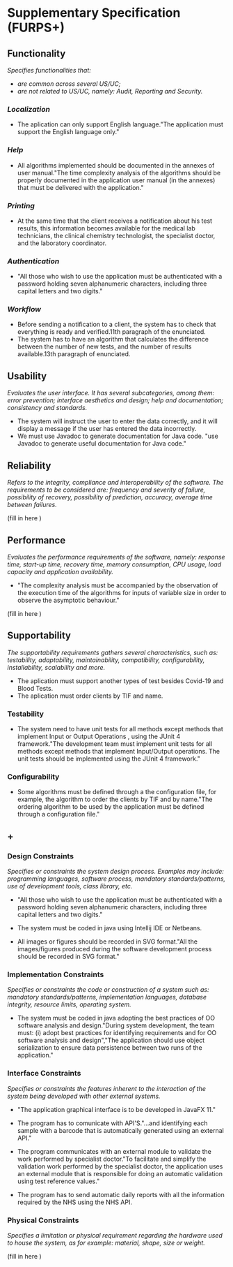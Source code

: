 # Supplementary Specification (FURPS+)

## Functionality

_Specifies functionalities that:_

- _are common across several US/UC;_
- _are not related to US/UC, namely: Audit, Reporting and Security._



### _Localization_ ###
- The aplication can only support English language."The application must support the English language only."

### _Help_ ###
- All algorithms implemented should be documented in the annexes of user manual."The time
  complexity analysis of the algorithms should be properly documented in the application user
  manual (in the annexes) that must be delivered with the application."

### _Printing_ ###
- At the same time that the client receives a notification about his test results, this information becomes available for the medical lab technicians, the clinical chemistry technologist, the specialist doctor, and the laboratory
  coordinator.

### _Authentication_ ###
- "All those who wish to use the application must be authenticated with a password holding seven alphanumeric characters,
  including three capital letters and two digits."
  
### _Workflow_ ###
- Before sending a notification to a client, the system has to check that everything is ready and verified.11th paragraph of the enunciated.
- The system has to have an algorithm that calculates the difference between the number of new tests, and the number of results available.13th paragraph of enunciated.

## Usability 

_Evaluates the user interface. It has several subcategories,
among them: error prevention; interface aesthetics and design; help and
documentation; consistency and standards._

- The system will instruct the user to enter the data correctly, and it will display a message if the user has entered the data incorrectly.
- We must use Javadoc to generate documentation for Java code. "use Javadoc to generate useful documentation for Java code."

## Reliability
_Refers to the integrity, compliance and interoperability of the software. The requirements to be considered are: frequency and severity of failure, possibility of recovery, possibility of prediction, accuracy, average time between failures._


(fill in here )

## Performance
_Evaluates the performance requirements of the software, namely: response time, start-up time, recovery time, memory consumption, CPU usage, load capacity and application availability._
- "The complexity analysis must be accompanied by the observation of the execution time of the
algorithms for inputs of variable size in order to observe the asymptotic behaviour."

(fill in here )

## Supportability
_The supportability requirements gathers several characteristics, such as:
testability, adaptability, maintainability, compatibility,
configurability, installability, scalability and more._ 
- The aplication must support another types of test besides Covid-19 and Blood Tests.
- The aplication must order clients by TIF and name.

### Testability
- The system need to have unit tests for all methods except methods that implement Input or Output Operations , using the JUnit 4 framework."The development team must implement unit tests for all methods except methods that implement
    Input/Output operations. The unit tests should be implemented using the JUnit 4 framework."

### Configurability
- Some algorithms must be defined through a the configuration file, for example, the algorithm to order the clients by TIF and by name."The ordering algorithm to be used by the application must be defined through a configuration
  file."
  
## +

### Design Constraints

_Specifies or constraints the system design process. Examples may include: programming languages, software process, mandatory standards/patterns, use of development tools, class library, etc._

- "All those who wish to use the application must be authenticated with a password holding seven alphanumeric characters,
  including three capital letters and two digits."
  
- The system must be coded in java using Intellij IDE or Netbeans.
  
- All images or figures should be recorded in SVG format."All the images/figures produced during the software development process should be recorded in
  SVG format."
  
  
### Implementation Constraints

_Specifies or constraints the code or construction of a system
such as: mandatory standards/patterns, implementation languages,
database integrity, resource limits, operating system._

- The system must be coded in java adopting the best practices of OO software analysis and design."During system development, the team must: (i) adopt best practices for identifying requirements
  and for OO software analysis and design","The application should use object serialization to ensure data persistence between two runs of the
  application."


### Interface Constraints
_Specifies or constraints the features inherent to the interaction of the
system being developed with other external systems._

- "The application graphical interface is to be developed in JavaFX 11."

- The program has to comunicate with API'S."...and identifying each sample with a barcode that is
automatically generated using an external API."
- The program communicates with an external module to validate the work performed by specialist doctor."To facilitate and simplify the validation work performed by the specialist doctor, the application
  uses an external module that is responsible for doing an automatic validation using test reference
  values."
- The program has to send automatic daily reports with all the information required by the NHS using the NHS API.
### Physical Constraints

_Specifies a limitation or physical requirement regarding the hardware used to house the system, as for example: material, shape, size or weight._

(fill in here )